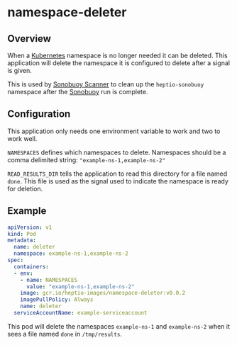 # namespace-deleter

## Overview

When a [Kubernetes][k8s] namespace is no longer needed it can be deleted. This
application will delete the namespace it is configured to delete after a signal
is given.

This is used by [Sonobuoy Scanner][scanner] to clean up the `heptio-sonobuoy`
namespace after the [Sonobuoy][sonobuoy] run is complete.

## Configuration

This application only needs one environment variable to work and two to work
well.

`NAMESPACES` defines which namespaces to delete. Namespaces should be a comma
delimited string: `"example-ns-1,example-ns-2"`

`READ_RESULTS_DIR` tells the application to read this directory for a file named
`done`. This file is used as the signal used to indicate the namespace is ready
for deletion.

## Example

```yaml
apiVersion: v1
kind: Pod
metadata:
  name: deleter
  namespace: example-ns-1,example-ns-2
spec:
  containers:
  - env:
    - name: NAMESPACES
      value: "example-ns-1,example-ns-2"
    image: gcr.io/heptio-images/namespace-deleter:v0.0.2
    imagePullPolicy: Always
    name: deleter
  serviceAccountName: example-serviceaccount
```

This pod will delete the namespaces `example-ns-1` and `example-ns-2` when it sees a file named `done` in
`/tmp/results`.

[k8s]: https://kubernetes.io/
[scanner]: https://scanner.heptio.com/
[sonobuoy]: https://github.com/heptio/sonobuoy/
